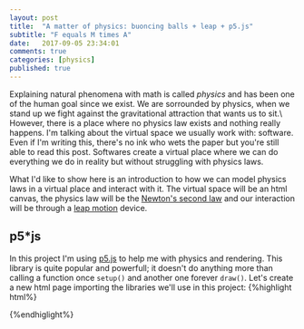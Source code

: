 ```yaml
---
layout: post
title:  "A matter of physics: buoncing balls + leap + p5.js"
subtitle: "F equals M times A"
date:   2017-09-05 23:34:01
comments: true
categories: [physics]
published: true
---
```


Explaining natural phenomena with math is called *physics* and has been one of the human goal since we exist. We are sorrounded by physics, when we stand up we fight against the gravitational attraction that wants us to sit.\\
However, there is a place where no physics law exists and nothing really happens. I'm talking about the virtual space we usually work with: software. Even if I'm writing this, there's no ink who wets the paper but you're still able to read this post. Softwares create a virtual place where we can do everything we do in reality but without struggling with physics laws.

What I'd like to show here is an introduction to how we can model physics laws in a virtual place and interact with it. The virtual space will be an html canvas, the physics law will be the [Newton's second law](https://en.wikipedia.org/wiki/Newton%27s_laws_of_motion) and our interaction will be through a [leap motion](https://www.leapmotion.com/) device.
## p5*js
In this project I'm using [p5.js](https://p5js.org/) to help me with physics and rendering. This library is quite popular and powerfull; it doesn't do anything more than calling a function once `setup()` and another one forever `draw()`. 
Let's create a new html page importing the libraries we'll use in this project:
{%highlight html%}
<!DOCTYPE html>
<html>
	<head>
		<script src="https://js.leapmotion.com/leap-0.6.4.js"></script>
		<script src="https://cdnjs.cloudflare.com/ajax/libs/p5.js/0.5.11/p5.js"></script>
		<script src="ball.js"></script>
   		<script src="sketch.js"></script>
		<title>Sketch</title>
	</head>
</html>
{%endhiglight%}
